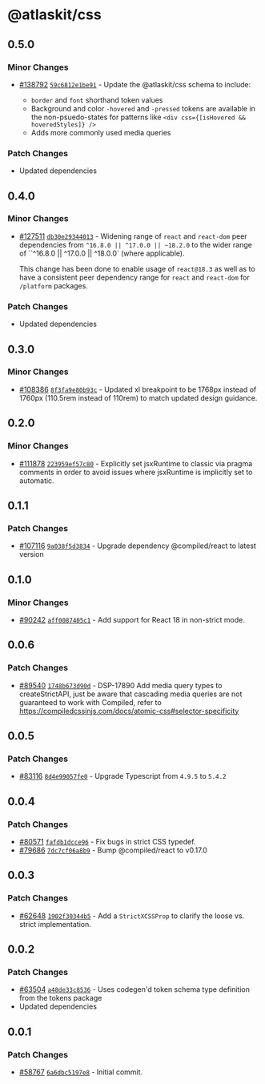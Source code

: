 # @atlaskit/css

## 0.5.0

### Minor Changes

- [#138792](https://stash.atlassian.com/projects/CONFCLOUD/repos/confluence-frontend/pull-requests/138792)
  [`59c6812e1be91`](https://stash.atlassian.com/projects/CONFCLOUD/repos/confluence-frontend/commits/59c6812e1be91) -
  Update the @atlaskit/css schema to include:

  - `border` and `font` shorthand token values
  - Background and color `-hovered` and `-pressed` tokens are available in the non-psuedo-states for
    patterns like `<div css={[isHovered && hoveredStyles]} />`
  - Adds more commonly used media queries

### Patch Changes

- Updated dependencies

## 0.4.0

### Minor Changes

- [#127511](https://stash.atlassian.com/projects/CONFCLOUD/repos/confluence-frontend/pull-requests/127511)
  [`db30e29344013`](https://stash.atlassian.com/projects/CONFCLOUD/repos/confluence-frontend/commits/db30e29344013) -
  Widening range of `react` and `react-dom` peer dependencies from `^16.8.0 || ^17.0.0 || ~18.2.0`
  to the wider range of ``^16.8.0 || ^17.0.0 || ^18.0.0` (where applicable).

  This change has been done to enable usage of `react@18.3` as well as to have a consistent peer
  dependency range for `react` and `react-dom` for `/platform` packages.

### Patch Changes

- Updated dependencies

## 0.3.0

### Minor Changes

- [#108386](https://stash.atlassian.com/projects/CONFCLOUD/repos/confluence-frontend/pull-requests/108386)
  [`8f3fa9e80b93c`](https://stash.atlassian.com/projects/CONFCLOUD/repos/confluence-frontend/commits/8f3fa9e80b93c) -
  Updated xl breakpoint to be 1768px instead of 1760px (110.5rem instead of 110rem) to match updated
  design guidance.

## 0.2.0

### Minor Changes

- [#111878](https://stash.atlassian.com/projects/CONFCLOUD/repos/confluence-frontend/pull-requests/111878)
  [`223959ef57c80`](https://stash.atlassian.com/projects/CONFCLOUD/repos/confluence-frontend/commits/223959ef57c80) -
  Explicitly set jsxRuntime to classic via pragma comments in order to avoid issues where jsxRuntime
  is implicitly set to automatic.

## 0.1.1

### Patch Changes

- [#107116](https://stash.atlassian.com/projects/CONFCLOUD/repos/confluence-frontend/pull-requests/107116)
  [`9a038f5d3834`](https://stash.atlassian.com/projects/CONFCLOUD/repos/confluence-frontend/commits/9a038f5d3834) -
  Upgrade dependency @compiled/react to latest version

## 0.1.0

### Minor Changes

- [#90242](https://stash.atlassian.com/projects/CONFCLOUD/repos/confluence-frontend/pull-requests/90242)
  [`aff0087405c1`](https://stash.atlassian.com/projects/CONFCLOUD/repos/confluence-frontend/commits/aff0087405c1) -
  Add support for React 18 in non-strict mode.

## 0.0.6

### Patch Changes

- [#89540](https://stash.atlassian.com/projects/CONFCLOUD/repos/confluence-frontend/pull-requests/89540)
  [`1748b673d90d`](https://stash.atlassian.com/projects/CONFCLOUD/repos/confluence-frontend/commits/1748b673d90d) -
  DSP-17890 Add media query types to createStrictAPI, just be aware that cascading media queries are
  not guaranteed to work with Compiled, refer to
  https://compiledcssinjs.com/docs/atomic-css#selector-specificity

## 0.0.5

### Patch Changes

- [#83116](https://stash.atlassian.com/projects/CONFCLOUD/repos/confluence-frontend/pull-requests/83116)
  [`8d4e99057fe0`](https://stash.atlassian.com/projects/CONFCLOUD/repos/confluence-frontend/commits/8d4e99057fe0) -
  Upgrade Typescript from `4.9.5` to `5.4.2`

## 0.0.4

### Patch Changes

- [#80571](https://stash.atlassian.com/projects/CONFCLOUD/repos/confluence-frontend/pull-requests/80571)
  [`fafdb1dcce96`](https://stash.atlassian.com/projects/CONFCLOUD/repos/confluence-frontend/commits/fafdb1dcce96) -
  Fix bugs in strict CSS typedef.
- [#79686](https://stash.atlassian.com/projects/CONFCLOUD/repos/confluence-frontend/pull-requests/79686)
  [`7dc7cf06a8b9`](https://stash.atlassian.com/projects/CONFCLOUD/repos/confluence-frontend/commits/7dc7cf06a8b9) -
  Bump @compiled/react to v0.17.0

## 0.0.3

### Patch Changes

- [#62648](https://stash.atlassian.com/projects/CONFCLOUD/repos/confluence-frontend/pull-requests/62648)
  [`1902f30344b5`](https://stash.atlassian.com/projects/CONFCLOUD/repos/confluence-frontend/commits/1902f30344b5) -
  Add a `StrictXCSSProp` to clarify the loose vs. strict implementation.

## 0.0.2

### Patch Changes

- [#63504](https://stash.atlassian.com/projects/CONFCLOUD/repos/confluence-frontend/pull-requests/63504)
  [`a48de33c8536`](https://stash.atlassian.com/projects/CONFCLOUD/repos/confluence-frontend/commits/a48de33c8536) -
  Uses codegen'd token schema type definition from the tokens package
- Updated dependencies

## 0.0.1

### Patch Changes

- [#58767](https://stash.atlassian.com/projects/CONFCLOUD/repos/confluence-frontend/pull-requests/58767)
  [`6a6dbc5197e8`](https://stash.atlassian.com/projects/CONFCLOUD/repos/confluence-frontend/commits/6a6dbc5197e8) -
  Initial commit.
